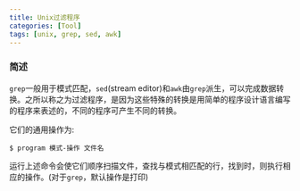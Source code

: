 ```yaml
---
title: Unix过滤程序
categories: [Tool]
tags: [unix, grep, sed, awk]
---
```


### 简述

`grep`一般用于模式匹配，`sed`(stream editor)和`awk`由`grep`派生，可以完成数据转换。之所以称之为过滤程序，是因为这些特殊的转换是用简单的程序设计语言编写的程序来表述的，不同的程序可产生不同的转换。

它们的通用操作为:

    $ program 模式-操作 文件名

运行上述命令会使它们顺序扫描文件，查找与模式相匹配的行，找到时，则执行相应的操作。(对于`grep`，默认操作是打印)

### 

